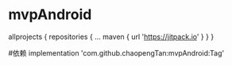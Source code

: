 # mvpAndroid

allprojects {
		repositories {
			...
			maven { url 'https://jitpack.io' }
		}
	}

#依赖
 implementation 'com.github.chaopengTan:mvpAndroid:Tag'